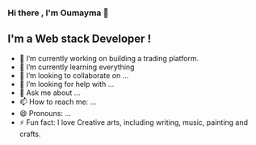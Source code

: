 ### Hi there , I'm Oumayma 👋

## I'm a Web stack Developer !

- 🔭 I’m currently working on building a trading platform.
- 🌱 I’m currently learning everything 
- 👯 I’m looking to collaborate on ...
- 🤔 I’m looking for help with ...
- 💬 Ask me about ...
- 📫 How to reach me: ...
- 😄 Pronouns: ...
- ⚡ Fun fact:  I love Creative arts, including writing, music, painting and crafts.
